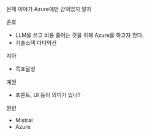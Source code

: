 은채 이야기
Azure에만 갇혀있지 말자

준호
- LLM을 쓰고 비용 줄이는 것을 위해 Azure을 하고자 한다. 
- 기술스택 다다익선

지아
- 목표달성


예원
- 프론트, UI 등이 의미가 있나?

원빈
- Mistral
- Azure 